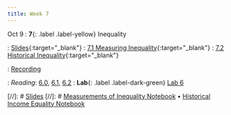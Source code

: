 ```yaml
---
title: Week 7
---
```


Oct 9
: **7**{: .label .label-yellow} Inequality

: [Slides](https://docs.google.com/presentation/d/1HZdw1MLtHpCoR6-8WE7EKIMtqqEYZbqa0NHtO5sNzY0/edit?usp=drive_link){:target="_blank"} 
: [7.1 Measuring Inequality](https://datahub.berkeley.edu/hub/user-redirect/git-pull?repo=https%3A%2F%2Fgithub.com%2Fdata-88e%2Ffa24-materials&branch=main&urlpath=tree%2Ffa24-materials%2Flec%2Flec07%2F7.1-inequality.ipynb){:target="_blank"}
: [7.2 Historical Inequality](https://datahub.berkeley.edu/hub/user-redirect/git-pull?repo=https%3A%2F%2Fgithub.com%2Fdata-88e%2Ffa24-materials&branch=main&urlpath=tree%2Ffa24-materials%2Flec%2Flec07%2F7.2-historical-inequality.ipynb){:target="_blank"}

: [Recording](https://kaltura.berkeley.edu/channel/Data%2B88E%2B-%2BFall%2B24/355165842)

: *Reading*: [6.0](https://data-88e.github.io/textbook/content/06-inequality/index.html), [6.1](https://data-88e.github.io/textbook/content/06-inequality/inequality.html), [6.2](https://data-88e.github.io/textbook/content/06-inequality/historical-inequality.html)
: **Lab**{: .label .label-dark-green} [Lab 6](https://datahub.berkeley.edu/hub/user-redirect/git-pull?repo=https%3A%2F%2Fgithub.com%2Fdata-88e%2Ffa24-materials&branch=main&urlpath=tree%2Ffa24-materials%2Flab%2Flab06%2Flab06.ipynb)

[//]: # [Slides]()
[//]: # [Measurements of Inequality Notebook]() &#8226; [Historical Income Equality Notebook]()

